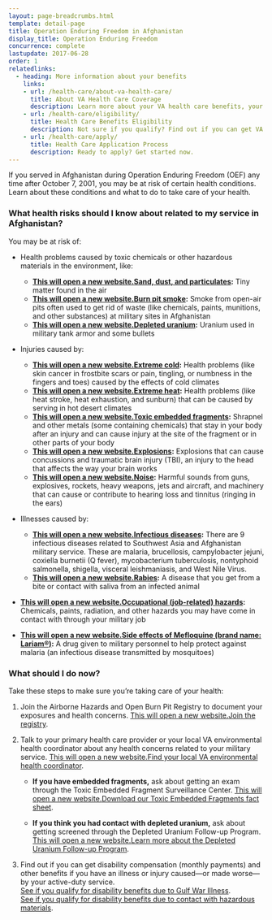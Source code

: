 ```yaml
---
layout: page-breadcrumbs.html
template: detail-page
title: Operation Enduring Freedom in Afghanistan
display_title: Operation Enduring Freedom
concurrence: complete
lastupdate: 2017-06-28
order: 1
relatedlinks:
  - heading: More information about your benefits
    links:
    - url: /health-care/about-va-health-care/
      title: About VA Health Care Coverage
      description: Learn more about your VA health care benefits, your health care team, and where you’ll go for care.
    - url: /health-care/eligibility/
      title: Health Care Benefits Eligibility
      description: Not sure if you qualify? Find out if you can get VA health care benefits.
    - url: /health-care/apply/
      title: Health Care Application Process
      description: Ready to apply? Get started now.
---
```

<div class="va-introtext">

If you served in Afghanistan during Operation Enduring Freedom (OEF) any time after October 7, 2001, you may be at risk of certain health conditions. Learn about these conditions and what to do to take care of your health.

</div>

<div class="feature" markdown=“1”>

### What health risks should I know about related to my service in Afghanistan?

You may be at risk of:

- Health problems caused by toxic chemicals or other hazardous materials in the environment, like:
  - **<a href="http://www.publichealth.va.gov/exposures/sand-dust-particulates/index.asp"><span class="usa-sr-only">This will open a new website.</span>Sand, dust, and particulates</a>:** Tiny matter found in the air 
  - **<a href="http://www.publichealth.va.gov/exposures/burnpits/index.asp"><span class="usa-sr-only">This will open a new website.</span>Burn pit smoke</a>:** Smoke from open-air pits often used to get rid of waste (like chemicals, paints, munitions, and other substances) at military sites in Afghanistan  
  - **<a href="http://www.publichealth.va.gov/exposures/depleted_uranium/index.asp"><span class="usa-sr-only">This will open a new website.</span>Depleted uranium</a>:** Uranium used in military tank armor and some bullets

- Injuries caused by:
  - **<a href="http://www.publichealth.va.gov/exposures/cold-injuries/index.asp"><span class="usa-sr-only">This will open a new website.</span>Extreme cold</a>:** Health problems (like skin cancer in frostbite scars or pain, tingling, or numbness in the fingers and toes) caused by the effects of cold climates
  - **<a href="http://www.publichealth.va.gov/exposures/heat-injuries/index.asp"><span class="usa-sr-only">This will open a new website.</span>Extreme heat</a>:** Health problems (like heat stroke, heat exhaustion, and sunburn) that can be caused by serving in hot desert climates
  - **<a href="http://www.publichealth.va.gov/exposures/toxic_fragments/index.asp"><span class="usa-sr-only">This will open a new website.</span>Toxic embedded fragments</a>:** Shrapnel and other metals (some containing chemicals) that stay in your body after an injury and can cause injury at the site of the fragment or in other parts of your body
  - **<a href="http://www.publichealth.va.gov/exposures/traumatic-brain-injury.asp"><span class="usa-sr-only">This will open a new website.</span>Explosions</a>:** Explosions that can cause concussions and traumatic brain injury (TBI), an injury to the head that affects the way your brain works
  - **<a href="http://www.publichealth.va.gov/exposures/noise/index.asp"><span class="usa-sr-only">This will open a new website.</span>Noise</a>:** Harmful sounds from guns, explosives, rockets, heavy weapons, jets and aircraft, and machinery that can cause or contribute to hearing loss and tinnitus (ringing in the ears)

- Illnesses caused by:
  - **<a href="http://www.publichealth.va.gov/exposures/infectious-diseases/index.asp"><span class="usa-sr-only">This will open a new website.</span>Infectious diseases</a>:** There are 9 infectious diseases related to Southwest Asia and Afghanistan military service. These are malaria, brucellosis, campylobacter jejuni, coxiella burnetii (Q fever), mycobacterium tuberculosis, nontyphoid salmonella, shigella, visceral leishmaniasis, and West Nile Virus.
  - **<a href="http://www.publichealth.va.gov/exposures/rabies/index.asp"><span class="usa-sr-only">This will open a new website.</span>Rabies</a>:** A disease that you get from a bite or contact with saliva from an infected animal

- **<a href="http://www.publichealth.va.gov/exposures/categories/occupational-hazards.asp"><span class="usa-sr-only">This will open a new website.</span>Occupational (job-related) hazards</a>:** Chemicals, paints, radiation, and other hazards you may have come in contact with through your military job

- **<a href="http://www.publichealth.va.gov/exposures/mefloquine-lariam.asp"><span class="usa-sr-only">This will open a new website.</span>Side effects of Mefloquine (brand name: Lariam®)</a>:** A drug given to military personnel to help protect against malaria (an infectious disease transmitted by mosquitoes) 

</div>

### What should I do now?

Take these steps to make sure you’re taking care of your health:

<ol class="process">
<li class="process-step list-one">

Join the Airborne Hazards and Open Burn Pit Registry to document your exposures and health concerns. <a href="https://veteran.mobilehealth.va.gov/AHBurnPitRegistry/"><span class="usa-sr-only">This will open a new website.</span>Join the registry</a>. 

</li>

<li class="process-step list-two">

Talk to your primary health care provider or your local VA environmental health coordinator about any health concerns related to your military service. <a href="https://www.publichealth.va.gov/exposures/coordinators.asp"><span class="usa-sr-only">This will open a new website.</span>Find your local VA environmental health coordinator</a>. 

- **If you have embedded fragments,** ask about getting an exam through the Toxic Embedded Fragment Surveillance Center. <a href="http://www.publichealth.va.gov/docs/exposures/TEFSC-veterans-fact-sheet.pdf"><span class="usa-sr-only">This will open a new website.</span>Download our Toxic Embedded Fragments fact sheet</a>.  

- **If you think you had contact with depleted uranium,** ask about getting screened through the Depleted Uranium Follow-up Program. <a href="http://www.publichealth.va.gov/exposures/depleted_uranium/followup_program.asp"><span class="usa-sr-only">This will open a new website.</span>Learn more about the Depleted Uranium Follow-up Program</a>. 

</li>

<li class="process-step list-three">

Find out if you can get disability compensation (monthly payments) and other benefits if you have an illness or injury caused—or made worse—by your active-duty service. 
<br>
[See if you qualify for disability benefits due to Gulf War Illness](/disability-benefits/conditions/exposure-to-hazardous-materials/gulf-war-illness/).
<br>
[See if you qualify for disability benefits due to contact with hazardous materials](/disability-benefits/conditions/exposure-to-hazardous-materials/). 

</li>
</ol>
